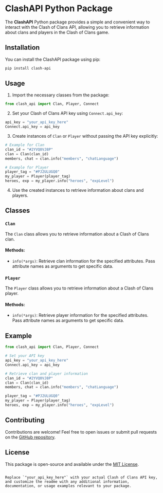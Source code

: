 
# ClashAPI Python Package

The **ClashAPI** Python package provides a simple and convenient way to interact with the Clash of Clans API, allowing you to retrieve information about clans and players in the Clash of Clans game.

## Installation

You can install the ClashAPI package using pip:

```bash
pip install clash-api
```

## Usage

1. Import the necessary classes from the package:

```python
from clash_api import Clan, Player, Connect
```

2. Set your Clash of Clans API key using `Connect.api_key`:

```python
api_key = "your_api_key_here"
Connect.api_key = api_key
```

3. Create instances of `Clan` or `Player` without passing the API key explicitly:

```python
# Example for Clan
clan_id = "#2YVQ0VJ8P"
clan = Clan(clan_id)
members, chat = clan.info("members", "chatLanguage")

# Example for Player
player_tag = "#PJ2ULUGQ0"
my_player = Player(player_tag)
heroes, exp = my_player.info("heroes", "expLevel")
```

4. Use the created instances to retrieve information about clans and players.

## Classes

### `Clan`

The `Clan` class allows you to retrieve information about a Clash of Clans clan.

#### Methods:

- `info(*args)`: Retrieve clan information for the specified attributes. Pass attribute names as arguments to get specific data.

### `Player`

The `Player` class allows you to retrieve information about a Clash of Clans player.

#### Methods:

- `info(*args)`: Retrieve player information for the specified attributes. Pass attribute names as arguments to get specific data.

## Example

```python
from clash_api import Clan, Player, Connect

# Set your API key
api_key = "your_api_key_here"
Connect.api_key = api_key

# Retrieve clan and player information
clan_id = "#2YVQ0VJ8P"
clan = Clan(clan_id)
members, chat = clan.info("members", "chatLanguage")

player_tag = "#PJ2ULUGQ0"
my_player = Player(player_tag)
heroes, exp = my_player.info("heroes", "expLevel")
```

## Contributing

Contributions are welcome! Feel free to open issues or submit pull requests on the [GitHub repository](https://github.com/your/repository).

## License

This package is open-source and available under the [MIT License](LICENSE).
```

Replace `"your_api_key_here"` with your actual Clash of Clans API key, and customize the readme with any additional information, documentation, or usage examples relevant to your package.
